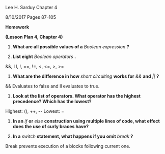 Lee H. Sarduy                                                                                                             Chapter 4

8/10/2017                                                                                                                    Pages 87-105

**Homework**

**(Lesson Plan 4, Chapter 4)**

1. **What are all possible values of a** _Boolean expression_ **?**

1. **List eight** _Boolean operators_ **.**

&amp;&amp;, l l, !, ==, !=, &lt;, &lt;=, &gt;, &gt;=

1. **What are the difference in how** _short circuiting_ **works for** _&amp;&amp;_ **and** _||_ **?**

&amp;&amp; Evaluates to false and ll evaluates to true.

1. **Look at the list of operators. What operator has the highest precedence? Which has the lowest?**

Highest: (), ++, --   Lowest: =

1. **In an** _if_ **or** _else_ **construction using multiple lines of code, what effect does the use of curly braces have?**

1. **In a** _switch_ **statement, what happens if you omit** _break_ **?**

Break prevents execution of a blocks following current one.

